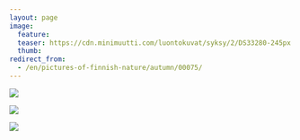 ```yaml
---
layout: page
image:
  feature:
  teaser: https://cdn.minimuutti.com/luontokuvat/syksy/2/DS33280-245px.jpg
  thumb:
redirect_from:
  - /en/pictures-of-finnish-nature/autumn/00075/
---
```


![](https://cdn.minimuutti.com/luontokuvat/syksy/2/DS33280-800px.jpg)

![](https://cdn.minimuutti.com/luontokuvat/syksy/2/DS32437-800px.jpg)

![](https://cdn.minimuutti.com/luontokuvat/syksy/2/DS32438-800px.jpg)
